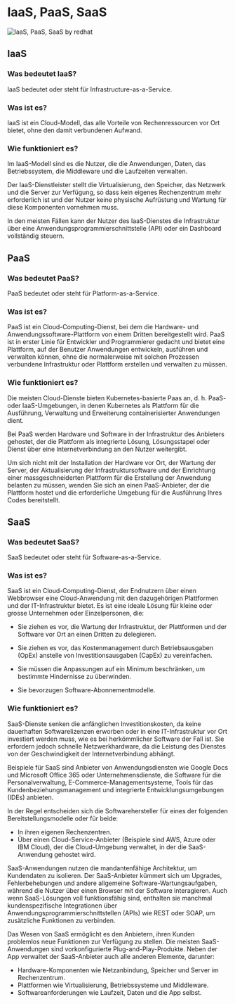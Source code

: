 # IaaS, PaaS, SaaS
![IaaS, PaaS, SaaS by redhat](https://www.redhat.com/cms/managed-files/iaas-paas-saas-diagram5.1-1638x1046.png)


## IaaS

### Was bedeutet IaaS?
IaaS bedeutet oder steht für Infrastructure-as-a-Service.

### Was ist es?
IaaS ist ein Cloud-Modell, das alle Vorteile von Rechenressourcen vor Ort bietet, ohne den damit verbundenen Aufwand.

### Wie funktioniert es?
Im IaaS-Modell sind es die Nutzer, die die Anwendungen, Daten, das Betriebssystem, die Middleware und die Laufzeiten verwalten.

Der IaaS-Dienstleister stellt die Virtualisierung, den Speicher, das Netzwerk und die Server zur Verfügung, so dass kein eigenes Rechenzentrum mehr erforderlich ist und der Nutzer keine physische Aufrüstung und Wartung für diese Komponenten vornehmen muss.

In den meisten Fällen kann der Nutzer des IaaS-Dienstes die Infrastruktur über eine Anwendungsprogrammierschnittstelle (API) oder ein Dashboard vollständig steuern.


## PaaS

### Was bedeutet PaaS?
PaaS bedeutet oder steht für Platform-as-a-Service.

### Was ist es?
PaaS ist ein Cloud-Computing-Dienst, bei dem die Hardware- und Anwendungssoftware-Plattform von einem Dritten bereitgestellt wird. PaaS ist in erster Linie für Entwickler und Programmierer gedacht und bietet eine Plattform, auf der Benutzer Anwendungen entwickeln, ausführen und verwalten können, ohne die normalerweise mit solchen Prozessen verbundene Infrastruktur oder Plattform erstellen und verwalten zu müssen.

### Wie funktioniert es?
Die meisten Cloud-Dienste bieten Kubernetes-basierte Paas an, d. h. PaaS- oder IaaS-Umgebungen, in denen Kubernetes als Plattform für die Ausführung, Verwaltung und Erweiterung containerisierter Anwendungen dient.

Bei PaaS werden Hardware und Software in der Infrastruktur des Anbieters gehostet, der die Plattform als integrierte Lösung, Lösungsstapel oder Dienst über eine Internetverbindung an den Nutzer weitergibt.

Um sich nicht mit der Installation der Hardware vor Ort, der Wartung der Server, der Aktualisierung der Infrastruktursoftware und der Einrichtung einer massgeschneiderten Plattform für die Erstellung der Anwendung belasten zu müssen, wenden Sie sich an einen PaaS-Anbieter, der die Plattform hostet und die erforderliche Umgebung für die Ausführung Ihres Codes bereitstellt.


## SaaS

### Was bedeutet SaaS?
SaaS bedeutet oder steht für Software-as-a-Service.

### Was ist es?
SaaS ist ein Cloud-Computing-Dienst, der Endnutzern über einen Webbrowser eine Cloud-Anwendung mit den dazugehörigen Plattformen und der IT-Infrastruktur bietet. Es ist eine ideale Lösung für kleine oder grosse Unternehmen oder Einzelpersonen, die:

- Sie ziehen es vor, die Wartung der Infrastruktur, der Plattformen und der Software vor Ort an einen Dritten zu delegieren.

- Sie ziehen es vor, das Kostenmanagement durch Betriebsausgaben (OpEx) anstelle von Investitionsausgaben (CapEx) zu vereinfachen.

- Sie müssen die Anpassungen auf ein Minimum beschränken, um bestimmte Hindernisse zu überwinden.

- Sie bevorzugen Software-Abonnementmodelle.

### Wie funktioniert es?
SaaS-Dienste senken die anfänglichen Investitionskosten, da keine dauerhaften Softwarelizenzen erworben oder in eine IT-Infrastruktur vor Ort investiert werden muss, wie es bei herkömmlicher Software der Fall ist.
Sie erfordern jedoch schnelle Netzwerkhardware, da die Leistung des Dienstes von der Geschwindigkeit der Internetverbindung abhängt.

Beispiele für SaaS sind Anbieter von Anwendungsdiensten wie Google Docs und Microsoft Office 365 oder Unternehmensdienste, die Software für die Personalverwaltung, E-Commerce-Managementsysteme, Tools für das Kundenbeziehungsmanagement und integrierte Entwicklungsumgebungen (IDEs) anbieten.

In der Regel entscheiden sich die Softwarehersteller für eines der folgenden Bereitstellungsmodelle oder für beide:

- In ihren eigenen Rechenzentren.
- Über einen Cloud-Service-Anbieter (Beispiele sind AWS, Azure oder IBM Cloud), der die Cloud-Umgebung verwaltet, in der die SaaS-Anwendung gehostet wird. 

SaaS-Anwendungen nutzen die mandantenfähige Architektur, um Kundendaten zu isolieren. Der SaaS-Anbieter kümmert sich um Upgrades, Fehlerbehebungen und andere allgemeine Software-Wartungsaufgaben, während die Nutzer über einen Browser mit der Software interagieren. Auch wenn SaaS-Lösungen voll funktionsfähig sind, enthalten sie manchmal kundenspezifische Integrationen über Anwendungsprogrammierschnittstellen (APIs) wie REST oder SOAP, um zusätzliche Funktionen zu verbinden.

Das Wesen von SaaS ermöglicht es den Anbietern, ihren Kunden problemlos neue Funktionen zur Verfügung zu stellen. Die meisten SaaS-Anwendungen sind vorkonfigurierte Plug-and-Play-Produkte. Neben der App verwaltet der SaaS-Anbieter auch alle anderen Elemente, darunter:

- Hardware-Komponenten wie Netzanbindung, Speicher und Server im Rechenzentrum.
- Plattformen wie Virtualisierung, Betriebssysteme und Middleware.
- Softwareanforderungen wie Laufzeit, Daten und die App selbst.
